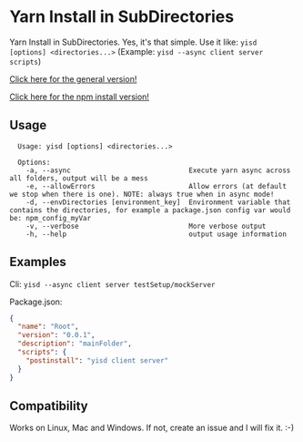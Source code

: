 # Yarn Install in SubDirectories
Yarn Install in SubDirectories. Yes, it's that simple. Use it like: `yisd [options] <directories...>` (Example: `yisd --async client server scripts`)

[Click here for the general version!](https://www.npmjs.com/package/eisd)

[Click here for the npm install version!](https://www.npmjs.com/package/nisd)

## Usage
```
  Usage: yisd [options] <directories...>

  Options:
    -a, --async                             Execute yarn async across all folders, output will be a mess
    -e, --allowErrors                       Allow errors (at default we stop when there is one). NOTE: always true when in async mode!
    -d, --envDirectories [environment_key]  Environment variable that contains the directories, for example a package.json config var would be: npm_config_myVar
    -v, --verbose                           More verbose output
    -h, --help                              output usage information
```

## Examples
Cli:
`yisd --async client server testSetup/mockServer`

Package.json:
```json
{
  "name": "Root",
  "version": "0.0.1",
  "description": "mainFolder",
  "scripts": {
    "postinstall": "yisd client server"
  }
}
```

## Compatibility
Works on Linux, Mac and Windows. If not, create an issue and I will fix it. :-)
